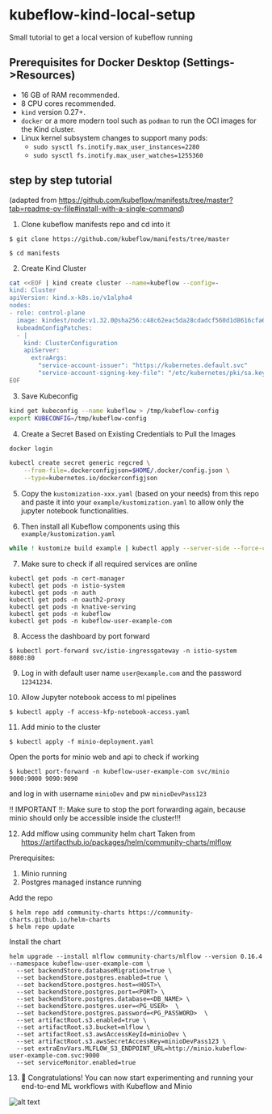 # kubeflow-kind-local-setup
Small tutorial to get a local version of kubeflow running

## Prerequisites for Docker Desktop (Settings->Resources)
- 16 GB of RAM recommended.
- 8 CPU cores recommended.
- `kind` version 0.27+.
- `docker` or a more modern tool such as `podman` to run the OCI images for the Kind cluster.
- Linux kernel subsystem changes to support many pods:
    - `sudo sysctl fs.inotify.max_user_instances=2280`
    - `sudo sysctl fs.inotify.max_user_watches=1255360`
 
## step by step tutorial
(adapted from https://github.com/kubeflow/manifests/tree/master?tab=readme-ov-file#install-with-a-single-command)

1. Clone kubeflow manifests repo and cd into it
```
$ git clone https://github.com/kubeflow/manifests/tree/master

$ cd manifests
```

2. Create Kind Cluster
```sh
cat <<EOF | kind create cluster --name=kubeflow --config=-
kind: Cluster
apiVersion: kind.x-k8s.io/v1alpha4
nodes:
- role: control-plane
  image: kindest/node:v1.32.0@sha256:c48c62eac5da28cdadcf560d1d8616cfa6783b58f0d94cf63ad1bf49600cb027
  kubeadmConfigPatches:
  - |
    kind: ClusterConfiguration
    apiServer:
      extraArgs:
        "service-account-issuer": "https://kubernetes.default.svc"
        "service-account-signing-key-file": "/etc/kubernetes/pki/sa.key"
EOF
```

3. Save Kubeconfig
```sh
kind get kubeconfig --name kubeflow > /tmp/kubeflow-config
export KUBECONFIG=/tmp/kubeflow-config
```

4. Create a Secret Based on Existing Credentials to Pull the Images
```sh
docker login

kubectl create secret generic regcred \
    --from-file=.dockerconfigjson=$HOME/.docker/config.json \
    --type=kubernetes.io/dockerconfigjson
```

5. Copy the `kustomization-xxx.yaml` (based on your needs) from this repo and paste it into your `example/kustomization.yaml` to allow only the jupyter notebook functionalities.


6. Then install all Kubeflow components using this `example/kustomization.yaml`
```sh
while ! kustomize build example | kubectl apply --server-side --force-conflicts -f -; do echo "Retrying to apply resources"; sleep 20; done
```

7. Make sure to check if all required services are online
```
kubectl get pods -n cert-manager
kubectl get pods -n istio-system
kubectl get pods -n auth
kubectl get pods -n oauth2-proxy
kubectl get pods -n knative-serving
kubectl get pods -n kubeflow
kubectl get pods -n kubeflow-user-example-com
```

8. Access the dashboard by port forward
```
$ kubectl port-forward svc/istio-ingressgateway -n istio-system 8080:80
```

9. Log in with default user name `user@example.com` and the password `12341234`.

10. Allow Jupyter notebook access to ml pipelines
```
$ kubectl apply -f access-kfp-notebook-access.yaml
```

11. Add minio to the cluster

```
$ kubectl apply -f minio-deployment.yaml
```

Open the ports for minio web and api to check if working
```
$ kubectl port-forward -n kubeflow-user-example-com svc/minio 9000:9000 9090:9090
```
and log in with username `minioDev` and pw `minioDevPass123` 

‼️ IMPORTANT ‼️: Make sure to stop the port forwarding again, because minio should only be accessible inside the cluster!!!

12. Add mlflow using community helm chart
Taken from https://artifacthub.io/packages/helm/community-charts/mlflow

Prerequisites:
1. Minio running
2. Postgres managed instance running

Add the repo
```
$ helm repo add community-charts https://community-charts.github.io/helm-charts
$ helm repo update
````

Install the chart
```
helm upgrade --install mlflow community-charts/mlflow --version 0.16.4 --namespace kubeflow-user-example-com \
  --set backendStore.databaseMigration=true \
  --set backendStore.postgres.enabled=true \
  --set backendStore.postgres.host=<HOST>\
  --set backendStore.postgres.port=<PORT> \
  --set backendStore.postgres.database=<DB_NAME> \
  --set backendStore.postgres.user=<PG_USER>  \
  --set backendStore.postgres.password=<PG_PASSWORD>  \
  --set artifactRoot.s3.enabled=true \
  --set artifactRoot.s3.bucket=mlflow \
  --set artifactRoot.s3.awsAccessKeyId=minioDev \
  --set artifactRoot.s3.awsSecretAccessKey=minioDevPass123 \
  --set extraEnvVars.MLFLOW_S3_ENDPOINT_URL=http://minio.kubeflow-user-example-com.svc:9000 
  --set serviceMonitor.enabled=true 
```

13. 🎉 Congratulations! You can now start experimenting and running your end-to-end ML workflows with Kubeflow and Minio

![alt text](infrastructure.png "Infrastructure")